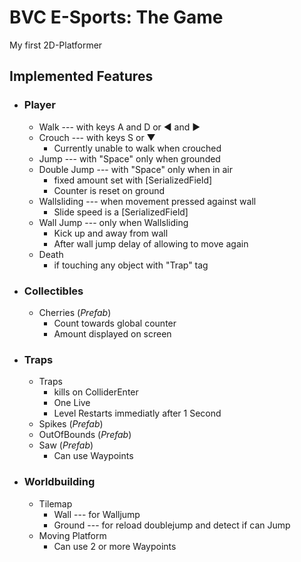 # BVC E-Sports: The Game

My first 2D-Platformer

## Implemented Features

- ### Player

  - Walk --- with keys A and D or ◄ and ►
  - Crouch --- with keys S or ▼
    - Currently unable to walk when crouched
  - Jump --- with "Space" only when grounded
  - Double Jump --- with "Space" only when in air
    - fixed amount set with [SerializedField]
    - Counter is reset on ground
  - Wallsliding --- when movement pressed against wall
    - Slide speed is a [SerializedField]
  - Wall Jump --- only when Wallsliding
    - Kick up and away from wall
    - After wall jump delay of allowing to move again
  - Death
    - if touching any object with "Trap" tag

- ### Collectibles

  - Cherries (_Prefab_)
    - Count towards global counter
    - Amount displayed on screen

- ### Traps

  - Traps
    - kills on ColliderEnter
    - One Live
    - Level Restarts immediatly after 1 Second
  - Spikes (_Prefab_)
  - OutOfBounds (_Prefab_)
  - Saw (_Prefab_)
    - Can use Waypoints
    
- ### Worldbuilding
  - Tilemap
    - Wall --- for Walljump
    - Ground --- for reload doublejump and detect if can Jump
  - Moving Platform 
    - Can use 2 or more Waypoints
